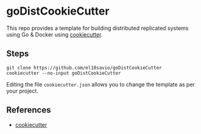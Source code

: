 # goDistCookieCutter

This repo provides a template for building distributed replicated systems using Go & Docker using [cookiecutter](https://github.com/cookiecutter/cookiecutter). 

## Steps

```
git clone https://github.com/el10savio/goDistCookieCutter
cookiecutter --no-input goDistCookieCutter
```

Editing the file `cookiecutter.json` allows you to change the template as per your project.

## References

- [cookiecutter](https://github.com/cookiecutter/cookiecutter)

